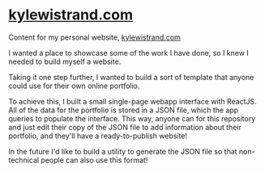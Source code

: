 # [kylewistrand.com](https://kylewistrand.com)
Content for my personal website, [kylewistrand.com](https://kylewistrand.com)

I wanted a place to showcase some of the work I have done, so I knew I needed to build myself a website.

Taking it one step further, I wanted to build a sort of template that anyone could use for their own online portfolio.

To achieve this, I built a small single-page webapp interface with ReactJS. All of the data for the portfolio is stored in a JSON file, which the app queries to populate the interface. This way, anyone can for this repository and just edit their copy of the JSON file to add information about their portfolio, and they'll have a ready-to-publish website!

In the future I'd like to build a utility to generate the JSON file so that non-technical people can also use this format!
